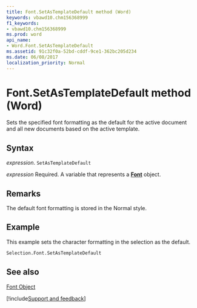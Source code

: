 ```yaml
---
title: Font.SetAsTemplateDefault method (Word)
keywords: vbawd10.chm156368999
f1_keywords:
- vbawd10.chm156368999
ms.prod: word
api_name:
- Word.Font.SetAsTemplateDefault
ms.assetid: 91c32f0a-52bd-cddf-9ce1-362bc205d234
ms.date: 06/08/2017
localization_priority: Normal
---
```



# Font.SetAsTemplateDefault method (Word)

Sets the specified font formatting as the default for the active document and all new documents based on the active template.


## Syntax

_expression_. `SetAsTemplateDefault`

_expression_ Required. A variable that represents a **[Font](Word.Font.md)** object.


## Remarks

The default font formatting is stored in the Normal style.


## Example

This example sets the character formatting in the selection as the default.


```vb
Selection.Font.SetAsTemplateDefault
```


## See also


[Font Object](Word.Font.md)

[!include[Support and feedback](~/includes/feedback-boilerplate.md)]